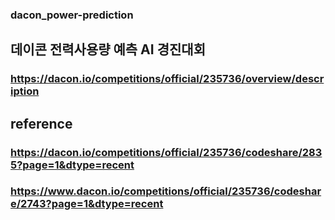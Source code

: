 ### dacon_power-prediction

## 데이콘 전력사용량 예측 AI 경진대회
### https://dacon.io/competitions/official/235736/overview/description

## reference
### https://dacon.io/competitions/official/235736/codeshare/2835?page=1&dtype=recent
### https://www.dacon.io/competitions/official/235736/codeshare/2743?page=1&dtype=recent
